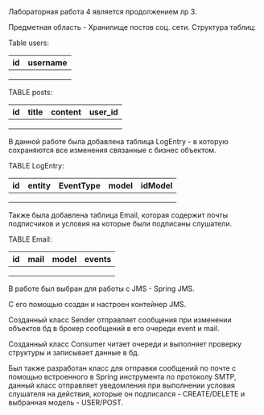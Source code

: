 Лабораторная работа 4 является продолжением лр 3.

Предметная область - Хранилище постов соц. сети.
Структура таблиц:

Table users:

| id  | username |  
|-----|----------|
|     |          |
|     |          |
|     |          |
TABLE posts:

| id  | title | content | user_id |
|-----|-------|---------|---------|
|     |       |         |         |
|     |       |         |         |
|     |       |         |         |

В данной работе была добавлена таблица LogEntry - в которую сохраняются все изменения связанные с бизнес объектом. 

TABLE LogEntry:

| id  | entity | EventType | model | idModel |
|-----|--------|-----------|-------|---------|
|     |        |           |       |         |  
|     |        |           |       |         |
|     |        |           |       |         |

Также была добавлена таблица Email, которая содержит почты подписчиков и условия на которые были подписаны слушатели.

TABLE Email:

| id  | mail | model | events |
|-----|------|-------|--------|
|     |      |       |        |    
|     |      |       |        |
|     |      |       |        |

В работе был выбран для работы с JMS - Spring JMS. 

С его помощью создан и настроен контейнер JMS.

Созданный класс Sender отправляет сообщения при изменении объектов бд в брокер сообщений в его очереди event и mail.

Созданный класс Consumer читает очереди и выполняет проверку структуры и записывает данные в бд.

Был также разработан класс для отправки сообщений по почте с помощью встроенного в Spring инструмента по протоколу SMTP, 
данный класс отправляет уведомления при выполнении условия слушателя на действия, которые он подписался - CREATE/DELETE и выбранная модель - USER/POST.
